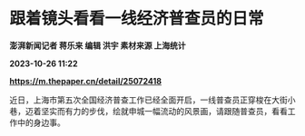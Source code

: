 # 跟着镜头看看一线经济普查员的日常
**澎湃新闻记者 蒋乐来 编辑 洪宇 素材来源 上海统计**

**2023-10-26 11:22**

**https://m.thepaper.cn/detail/25072418**

近日，上海市第五次全国经济普查工作已经全面开启，一线普查员正穿梭在大街小巷，迈着坚实而有力的步伐，绘就申城一幅流动的风景画，请跟随普查员，看看工作中的身边事。